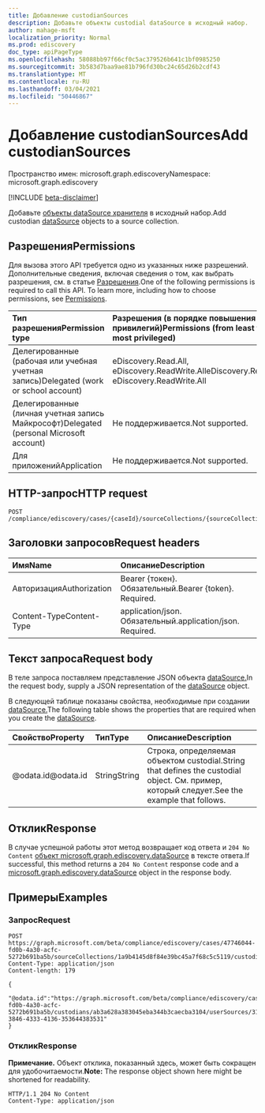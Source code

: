 ```yaml
---
title: Добавление custodianSources
description: Добавьте объекты custodial dataSource в исходный набор.
author: mahage-msft
localization_priority: Normal
ms.prod: ediscovery
doc_type: apiPageType
ms.openlocfilehash: 58088bb97f66cf0c5ac379526b641c1bf0985250
ms.sourcegitcommit: 3b583d7baa9ae81b796fd30bc24c65d26b2cdf43
ms.translationtype: MT
ms.contentlocale: ru-RU
ms.lasthandoff: 03/04/2021
ms.locfileid: "50446867"
---
```

# <a name="add-custodiansources"></a><span data-ttu-id="284a4-103">Добавление custodianSources</span><span class="sxs-lookup"><span data-stu-id="284a4-103">Add custodianSources</span></span>

<span data-ttu-id="284a4-104">Пространство имен: microsoft.graph.ediscovery</span><span class="sxs-lookup"><span data-stu-id="284a4-104">Namespace: microsoft.graph.ediscovery</span></span>

[!INCLUDE [beta-disclaimer](../../includes/beta-disclaimer.md)]

<span data-ttu-id="284a4-105">Добавьте [объекты dataSource хранителя](../resources/ediscovery-datasource.md) в исходный набор.</span><span class="sxs-lookup"><span data-stu-id="284a4-105">Add custodian [dataSource](../resources/ediscovery-datasource.md) objects to a source collection.</span></span>

## <a name="permissions"></a><span data-ttu-id="284a4-106">Разрешения</span><span class="sxs-lookup"><span data-stu-id="284a4-106">Permissions</span></span>

<span data-ttu-id="284a4-p101">Для вызова этого API требуется одно из указанных ниже разрешений. Дополнительные сведения, включая сведения о том, как выбрать разрешения, см. в статье [Разрешения](/graph/permissions-reference).</span><span class="sxs-lookup"><span data-stu-id="284a4-p101">One of the following permissions is required to call this API. To learn more, including how to choose permissions, see [Permissions](/graph/permissions-reference).</span></span>

|<span data-ttu-id="284a4-109">Тип разрешения</span><span class="sxs-lookup"><span data-stu-id="284a4-109">Permission type</span></span>|<span data-ttu-id="284a4-110">Разрешения (в порядке повышения привилегий)</span><span class="sxs-lookup"><span data-stu-id="284a4-110">Permissions (from least to most privileged)</span></span>|
|:---|:---|
|<span data-ttu-id="284a4-111">Делегированные (рабочая или учебная учетная запись)</span><span class="sxs-lookup"><span data-stu-id="284a4-111">Delegated (work or school account)</span></span>|<span data-ttu-id="284a4-112">eDiscovery.Read.All, eDiscovery.ReadWrite.All</span><span class="sxs-lookup"><span data-stu-id="284a4-112">eDiscovery.Read.All, eDiscovery.ReadWrite.All</span></span>|
|<span data-ttu-id="284a4-113">Делегированные (личная учетная запись Майкрософт)</span><span class="sxs-lookup"><span data-stu-id="284a4-113">Delegated (personal Microsoft account)</span></span>|<span data-ttu-id="284a4-114">Не поддерживается.</span><span class="sxs-lookup"><span data-stu-id="284a4-114">Not supported.</span></span>|
|<span data-ttu-id="284a4-115">Для приложений</span><span class="sxs-lookup"><span data-stu-id="284a4-115">Application</span></span>|<span data-ttu-id="284a4-116">Не поддерживается.</span><span class="sxs-lookup"><span data-stu-id="284a4-116">Not supported.</span></span>|

## <a name="http-request"></a><span data-ttu-id="284a4-117">HTTP-запрос</span><span class="sxs-lookup"><span data-stu-id="284a4-117">HTTP request</span></span>

<!-- {
  "blockType": "ignored"
}
-->

``` http
POST /compliance/ediscovery/cases/{caseId}/sourceCollections/{sourceCollectionId}/custodianSources/$ref
```

## <a name="request-headers"></a><span data-ttu-id="284a4-118">Заголовки запросов</span><span class="sxs-lookup"><span data-stu-id="284a4-118">Request headers</span></span>

|<span data-ttu-id="284a4-119">Имя</span><span class="sxs-lookup"><span data-stu-id="284a4-119">Name</span></span>|<span data-ttu-id="284a4-120">Описание</span><span class="sxs-lookup"><span data-stu-id="284a4-120">Description</span></span>|
|:---|:---|
|<span data-ttu-id="284a4-121">Авторизация</span><span class="sxs-lookup"><span data-stu-id="284a4-121">Authorization</span></span>|<span data-ttu-id="284a4-p102">Bearer {токен}. Обязательный.</span><span class="sxs-lookup"><span data-stu-id="284a4-p102">Bearer {token}. Required.</span></span>|
|<span data-ttu-id="284a4-124">Content-Type</span><span class="sxs-lookup"><span data-stu-id="284a4-124">Content-Type</span></span>|<span data-ttu-id="284a4-p103">application/json. Обязательный.</span><span class="sxs-lookup"><span data-stu-id="284a4-p103">application/json. Required.</span></span>|

## <a name="request-body"></a><span data-ttu-id="284a4-127">Текст запроса</span><span class="sxs-lookup"><span data-stu-id="284a4-127">Request body</span></span>

<span data-ttu-id="284a4-128">В теле запроса поставляем представление JSON объекта [dataSource.](../resources/ediscovery-datasource.md)</span><span class="sxs-lookup"><span data-stu-id="284a4-128">In the request body, supply a JSON representation of the [dataSource](../resources/ediscovery-datasource.md) object.</span></span>

<span data-ttu-id="284a4-129">В следующей таблице показаны свойства, необходимые при создании [dataSource.](../resources/ediscovery-datasource.md)</span><span class="sxs-lookup"><span data-stu-id="284a4-129">The following table shows the properties that are required when you create the [dataSource](../resources/ediscovery-datasource.md).</span></span>

|<span data-ttu-id="284a4-130">Свойство</span><span class="sxs-lookup"><span data-stu-id="284a4-130">Property</span></span>|<span data-ttu-id="284a4-131">Тип</span><span class="sxs-lookup"><span data-stu-id="284a4-131">Type</span></span>|<span data-ttu-id="284a4-132">Описание</span><span class="sxs-lookup"><span data-stu-id="284a4-132">Description</span></span>|
|:---|:---|:---|
|<span data-ttu-id="284a4-133">@odata.id</span><span class="sxs-lookup"><span data-stu-id="284a4-133">@odata.id</span></span>|<span data-ttu-id="284a4-134">String</span><span class="sxs-lookup"><span data-stu-id="284a4-134">String</span></span>|<span data-ttu-id="284a4-135">Строка, определяемая объектом custodial.</span><span class="sxs-lookup"><span data-stu-id="284a4-135">String that defines the custodial object.</span></span> <span data-ttu-id="284a4-136">См. пример, который следует.</span><span class="sxs-lookup"><span data-stu-id="284a4-136">See the example that follows.</span></span>|

## <a name="response"></a><span data-ttu-id="284a4-137">Отклик</span><span class="sxs-lookup"><span data-stu-id="284a4-137">Response</span></span>

<span data-ttu-id="284a4-138">В случае успешной работы этот метод возвращает код ответа и `204 No Content` [объект microsoft.graph.ediscovery.dataSource](../resources/ediscovery-datasource.md) в тексте ответа.</span><span class="sxs-lookup"><span data-stu-id="284a4-138">If successful, this method returns a `204 No Content` response code and a [microsoft.graph.ediscovery.dataSource](../resources/ediscovery-datasource.md) object in the response body.</span></span>

## <a name="examples"></a><span data-ttu-id="284a4-139">Примеры</span><span class="sxs-lookup"><span data-stu-id="284a4-139">Examples</span></span>

### <a name="request"></a><span data-ttu-id="284a4-140">Запрос</span><span class="sxs-lookup"><span data-stu-id="284a4-140">Request</span></span>

<!-- {
  "blockType": "request",
  "name": "create_datasource_from_"
}
-->

``` http
POST https://graph.microsoft.com/beta/compliance/ediscovery/cases/47746044-fd0b-4a30-acfc-5272b691ba5b/sourceCollections/1a9b4145d8f84e39bc45a7f68c5c5119/custodianSources/$ref
Content-Type: application/json
Content-length: 179

{
  "@odata.id":"https://graph.microsoft.com/beta/compliance/ediscovery/cases/47746044-fd0b-4a30-acfc-5272b691ba5b/custodians/ab3a628a383045eba344b3caecba3104/userSources/31423539-3846-4333-4136-353644383531"
}
```

### <a name="response"></a><span data-ttu-id="284a4-141">Отклик</span><span class="sxs-lookup"><span data-stu-id="284a4-141">Response</span></span>

<span data-ttu-id="284a4-142">**Примечание.** Объект отклика, показанный здесь, может быть сокращен для удобочитаемости.</span><span class="sxs-lookup"><span data-stu-id="284a4-142">**Note:** The response object shown here might be shortened for readability.</span></span>
<!-- {
  "blockType": "response",
  "truncated": true,
  "@odata.type": "microsoft.graph.ediscovery.dataSource"
}
-->

``` http
HTTP/1.1 204 No Content
Content-Type: application/json
```
